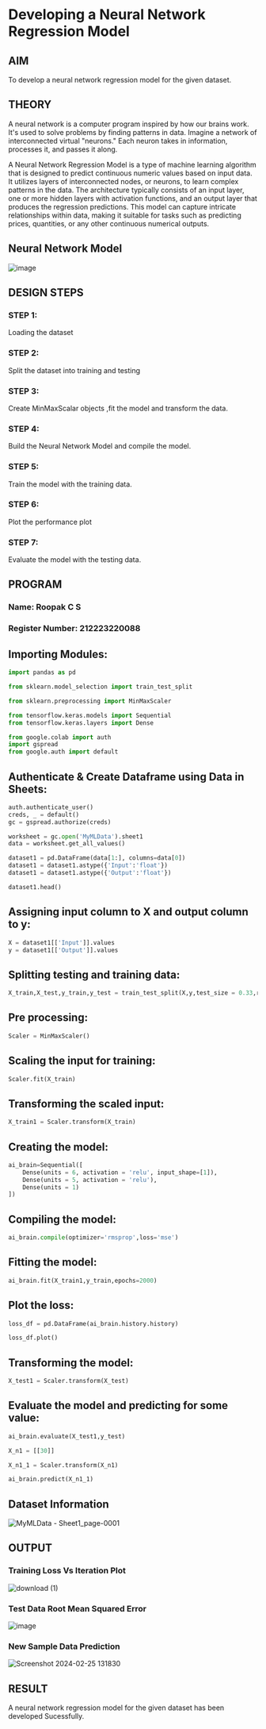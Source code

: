 # Developing a Neural Network Regression Model

## AIM

To develop a neural network regression model for the given dataset.

## THEORY

A neural network is a computer program inspired by how our brains work. It's used to solve problems by finding patterns in data. Imagine a network of interconnected virtual "neurons." Each neuron takes in information, processes it, and passes it along.

A Neural Network Regression Model is a type of machine learning algorithm that is designed to predict continuous numeric values based on input data. It utilizes layers of interconnected nodes, or neurons, to learn complex patterns in the data. The architecture typically consists of an input layer, one or more hidden layers with activation functions, and an output layer that produces the regression predictions.
This model can capture intricate relationships within data, making it suitable for tasks such as predicting prices, quantities, or any other continuous numerical outputs.

## Neural Network Model

![image](https://github.com/RoopakCS/basic-nn-model/assets/139228922/6736bc2b-f83f-42e3-8196-167c3d072ed3)


## DESIGN STEPS

### STEP 1:

Loading the dataset

### STEP 2:

Split the dataset into training and testing

### STEP 3:

Create MinMaxScalar objects ,fit the model and transform the data.

### STEP 4:

Build the Neural Network Model and compile the model.

### STEP 5:

Train the model with the training data.

### STEP 6:

Plot the performance plot

### STEP 7:

Evaluate the model with the testing data.

## PROGRAM
### Name: Roopak C S
### Register Number: 212223220088

## Importing Modules:
```python
import pandas as pd

from sklearn.model_selection import train_test_split

from sklearn.preprocessing import MinMaxScaler

from tensorflow.keras.models import Sequential
from tensorflow.keras.layers import Dense

from google.colab import auth
import gspread
from google.auth import default
```

## Authenticate & Create Dataframe using Data in Sheets:
```python
auth.authenticate_user()
creds, _ = default()
gc = gspread.authorize(creds)

worksheet = gc.open('MyMLData').sheet1
data = worksheet.get_all_values()

dataset1 = pd.DataFrame(data[1:], columns=data[0])
dataset1 = dataset1.astype({'Input':'float'})
dataset1 = dataset1.astype({'Output':'float'})

dataset1.head()
```

## Assigning input column to X and output column to y:
```python
X = dataset1[['Input']].values
y = dataset1[['Output']].values
```

## Splitting testing and training data:
```python
X_train,X_test,y_train,y_test = train_test_split(X,y,test_size = 0.33,random_state = 33)
```

## Pre processing:
```python
Scaler = MinMaxScaler()
```

## Scaling the input for training:
```python
Scaler.fit(X_train)
```

## Transforming the scaled input:
```python
X_train1 = Scaler.transform(X_train)
```

## Creating the model:
```python
ai_brain=Sequential([
    Dense(units = 6, activation = 'relu', input_shape=[1]),
    Dense(units = 5, activation = 'relu'),
    Dense(units = 1)
])
```

## Compiling the model:
```python
ai_brain.compile(optimizer='rmsprop',loss='mse')
```

## Fitting the model:
```python
ai_brain.fit(X_train1,y_train,epochs=2000)
```

## Plot the loss:
```python
loss_df = pd.DataFrame(ai_brain.history.history)

loss_df.plot()
```

## Transforming the model:
```python
X_test1 = Scaler.transform(X_test)
```

## Evaluate the model and predicting for some value:
```python
ai_brain.evaluate(X_test1,y_test)

X_n1 = [[30]]

X_n1_1 = Scaler.transform(X_n1)

ai_brain.predict(X_n1_1)
```
## Dataset Information

![MyMLData - Sheet1_page-0001](https://github.com/RoopakCS/basic-nn-model/assets/139228922/85ee31ea-a591-4b67-b775-c92ed6c90c19)

## OUTPUT

### Training Loss Vs Iteration Plot
![download (1)](https://github.com/RoopakCS/basic-nn-model/assets/139228922/68cbaa5f-f929-45b7-b096-84bcb07ee3f2)


### Test Data Root Mean Squared Error

![image](https://github.com/RoopakCS/basic-nn-model/assets/139228922/511146ac-e6c0-4b53-a020-f527d3f4b06b)

### New Sample Data Prediction

![Screenshot 2024-02-25 131830](https://github.com/RoopakCS/basic-nn-model/assets/139228922/4372d9a5-8e7f-4a38-980d-1d10e432a5b2)

## RESULT

A neural network regression model for the given dataset has been developed Sucessfully.
